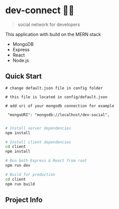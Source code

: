 # dev-connect 👩‍💻
>social network for developers 

This application with build on the MERN stack
- MongoDB
- Express 
- React 
- Node.js

## Quick Start

```
# change default.json file in config folder

# this file is located in config/default.json

# add uri of your mongodb connection for example

 "mongoURI": "mongodb://localhost/dev-social",
 
```

```bash
# Install server dependencies
npm install

# Install client dependencies
cd client
npm install

# Run both Express & React from root
npm run dev

# Build for production
cd client
npm run build
```

## Project Info


